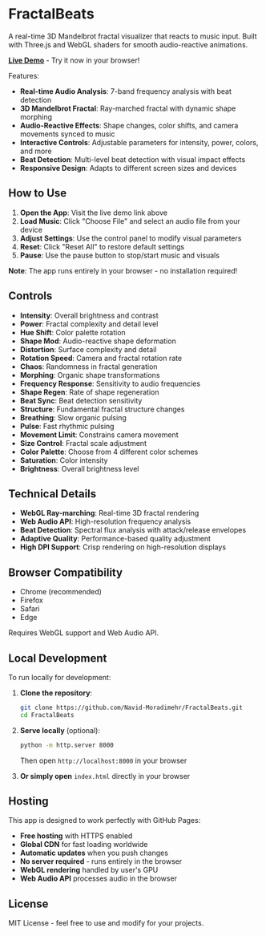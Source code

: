 # FractalBeats

A real-time 3D Mandelbrot fractal visualizer that reacts to music input. Built with Three.js and WebGL shaders for smooth audio-reactive animations.

**[Live Demo](https://navid-moradimehr.github.io/FractalBeats)** - Try it now in your browser!

 Features:

- **Real-time Audio Analysis**: 7-band frequency analysis with beat detection
- **3D Mandelbrot Fractal**: Ray-marched fractal with dynamic shape morphing
- **Audio-Reactive Effects**: Shape changes, color shifts, and camera movements synced to music
- **Interactive Controls**: Adjustable parameters for intensity, power, colors, and more
- **Beat Detection**: Multi-level beat detection with visual impact effects
- **Responsive Design**: Adapts to different screen sizes and devices

## How to Use

1. **Open the App**: Visit the live demo link above
2. **Load Music**: Click "Choose File" and select an audio file from your device
3. **Adjust Settings**: Use the control panel to modify visual parameters
4. **Reset**: Click "Reset All" to restore default settings
5. **Pause**: Use the pause button to stop/start music and visuals

**Note**: The app runs entirely in your browser - no installation required!

## Controls

- **Intensity**: Overall brightness and contrast
- **Power**: Fractal complexity and detail level
- **Hue Shift**: Color palette rotation
- **Shape Mod**: Audio-reactive shape deformation
- **Distortion**: Surface complexity and detail
- **Rotation Speed**: Camera and fractal rotation rate
- **Chaos**: Randomness in fractal generation
- **Morphing**: Organic shape transformations
- **Frequency Response**: Sensitivity to audio frequencies
- **Shape Regen**: Rate of shape regeneration
- **Beat Sync**: Beat detection sensitivity
- **Structure**: Fundamental fractal structure changes
- **Breathing**: Slow organic pulsing
- **Pulse**: Fast rhythmic pulsing
- **Movement Limit**: Constrains camera movement
- **Size Control**: Fractal scale adjustment
- **Color Palette**: Choose from 4 different color schemes
- **Saturation**: Color intensity
- **Brightness**: Overall brightness level

## Technical Details

- **WebGL Ray-marching**: Real-time 3D fractal rendering
- **Web Audio API**: High-resolution frequency analysis
- **Beat Detection**: Spectral flux analysis with attack/release envelopes
- **Adaptive Quality**: Performance-based quality adjustment
- **High DPI Support**: Crisp rendering on high-resolution displays

## Browser Compatibility

- Chrome (recommended)
- Firefox
- Safari
- Edge

Requires WebGL support and Web Audio API.

## Local Development

To run locally for development:

1. **Clone the repository**:
   ```bash
   git clone https://github.com/Navid-Moradimehr/FractalBeats.git
   cd FractalBeats
   ```

2. **Serve locally** (optional):
   ```bash
   python -m http.server 8000
   ```
   Then open `http://localhost:8000` in your browser

3. **Or simply open** `index.html` directly in your browser

## Hosting

This app is designed to work perfectly with GitHub Pages:

- **Free hosting** with HTTPS enabled
- **Global CDN** for fast loading worldwide
- **Automatic updates** when you push changes
- **No server required** - runs entirely in the browser
- **WebGL rendering** handled by user's GPU
- **Web Audio API** processes audio in the browser

## License

MIT License - feel free to use and modify for your projects.
